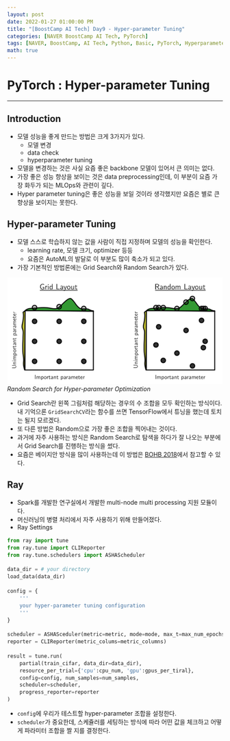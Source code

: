 ```yaml
---
layout: post
date: 2022-01-27 01:00:00 PM
title: "[BoostCamp AI Tech] Day9 - Hyper-parameter Tuning"
categories: [NAVER BoostCamp AI Tech, PyTorch]
tags: [NAVER, BoostCamp, AI Tech, Python, Basic, PyTorch, Hyperparameter]
math: true
---
```

# PyTorch : Hyper-parameter Tuning

---

## Introduction
- 모델 성능을 좋게 만드는 방법은 크게 3가지가 있다.
    - 모델 변경
    - data check
    - hyperparameter tuning
- 모델을 변경하는 것은 사실 요즘 좋은 backbone 모델이 있어서 큰 의미는 없다.
- 가장 좋은 성능 향상을 보이는 것은 data preprocessing인데, 이 부분이 요즘 가장 화두가 되는 MLOps와 관련이 깊다.
- Hyper parameter tuning은 좋은 성능을 보일 것이라 생각했지만 요즘은 별로 큰 향상을 보이지는 못한다.

## Hyper-parameter Tuning
- 모델 스스로 학습하지 않는 값을 사람이 직접 지정하며 모델의 성능을 확인한다.
    - learning rate, 모델 크기, optimizer 등등
    - 요즘은 AutoML의 발달로 이 부분도 많이 축소가 되고 있다.
- 가장 기본적인 방법론에는 Grid Search와 Random Search가 있다.

![](/image/boostcamp/pytorch/gridsearch.png)*Random Search for Hyper-parameter Optimization*  

- Grid Search란 왼쪽 그림처럼 해당하는 경우의 수 조합을 모두 확인하는 방식이다.  
 내 기억으론 `GridSearchCV`라는 함수를 쓰면 TensorFlow에서 튜닝을 했는데 토치는 될지 모르겠다.
- 또 다른 방법은 Random으로 가장 좋은 조합을 찍어내는 것이다. 
- 과거에 자주 사용하는 방식은 Random Search로 탐색을 하다가 잘 나오는 부분에서 Grid Search를 진행하는 방식을 썼다.
- 요즘은 베이지안 방식을 많이 사용하는데 이 방법은 [BOHB 2018](http://proceedings.mlr.press/v80/falkner18a/falkner18a.pdf)에서 참고할 수 있다.

## Ray

- Spark를 개발한 연구실에서 개발한 multi-node multi processing 지원 모듈이다.
- 머신러닝의 병렬 처리에서 자주 사용하기 위해 만들어졌다.
- Ray Settings

```python
from ray import tune
from ray.tune import CLIReporter
from ray.tune.schedulers import ASHAScheduler

data_dir = # your directory
load_data(data_dir)

config = {
    '''
    your hyper-parameter tuning configuration
    '''
}

scheduler = ASHASceduler(metric=metric, mode=mode, max_t=max_num_epochs, grace_period=1, reduction_factor=2)
reporter = CLIReporter(metric_colums=metric_columns)

result = tune.run(
    partial(train_cifar, data_dir=data_dir),
    resource_per_trial={'cpu':cpu_num, 'gpu':gpus_per_tiral},
    config=config, num_samples=num_samples,
    scheduler=scheduler,
    progress_reporter=reporter
)
```  
- `config`에 우리가 테스트할 hyper-parameter 조합을 설정한다.
- `scheduler`가 중요한데, 스케쥴러를 세팅하는 방식에 따라 어떤 값을 체크하고 어떻게 파라미터 조합을 짤 지를 결정한다.
